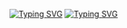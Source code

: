 [![Typing SVG](https://readme-typing-svg.demolab.com?font=Fira+Code&duration=2000&color=3AF738&pause=1000&width=550&repeat=false&lines=Hi+there%2C+I'm+Pimkin+Nikita!%F0%9F%91%8B)](https://git.io/typing-svg)
[![Typing SVG](https://readme-typing-svg.demolab.com?font=Fira+Code&duration=2000&color=3AF738&multiline=true&width=550&repeat=false&height=160&lines=I'm+a+Python+Developer+with+a+strong;+Computer+Science+base.;Now+I'm+learning+GO+and+also+improving;my+general+skills+as+a+Software+Developer.;You+can+contact+me+by+email;pimkinnikita%40gmail.com)](https://git.io/typing-svg)
<!--

[![Anurag's GitHub stats](https://github-readme-stats.vercel.app/api?username=nikpim)](https://github.com/anuraghazra/github-readme-stats)

**NikPim/NikPim** is a ✨ _special_ ✨ repository because its `README.md` (this file) appears on your GitHub profile.

Here are some ideas to get you started:

- 🔭 I’m currently working on ...
- 🌱 I’m currently learning ...
- 👯 I’m looking to collaborate on ...
- 🤔 I’m looking for help with ...
- 💬 Ask me about ...
- 📫 How to reach me: ...
- 😄 Pronouns: ...
- ⚡ Fun fact: ...
-->
